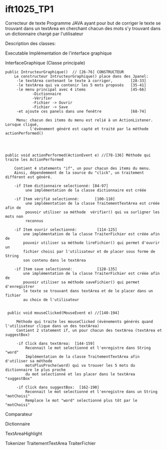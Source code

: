 # ift1025_TP1
Correcteur de texte
    Programme JAVA ayant pour but de corriger le texte se trouvant dans un textArea en 
    cherchant chacun des mots s'y trouvant dans un dictionnaire chargé par l'utilisateur

Description des classes:

Executable
    Implémentation de l'interface graphique


InterfaceGraphique  (Classe principale)

   
    public IntructeurGraphique()  // [26-76] CONSTRUCTEUR
        Le constructeur IntructeurGraphique() place dans des Jpanel: 
         -le textArea contenant le texte à corriger,        [28-33]
         -le textArea qui va contenir les 5 mots proposés   [35-41] 
         -le menu principal avec 4 items                    [45-66]
                -Dictionnaire
                -Vérifier
                -Fichier -> Ouvrir
                -Fichier -> Save
         -et ajoute ces panels dans une fenêtre             [68-74]
         
         Menu: chacun des items du menu est relié à un ActionListener. Lorsque cliqué,
               l'évènement généré est capté et traité par la méthode actionPerformed()
   
    
   
   
    public void actionPerformed(ActionEvent e) //[78-136] Méthode qui traite les ActionPerformed 
       
        Contient 4 statements "if", un pour chacun des items du menu.
        Ainsi, dépendemment de la source du "click", un traitement différent est généré.
        
        -if Item dictionnaire selectionné: [84-97]
             une implémentation de la classe dictionnaire est créée
       
        -if Item vérifié selectionné:       [100-110]
             une implémentation de la classe TraitementTextArea est créée afin de 
             pouvoir utiliser sa méthode  vérifier() qui va surligner les mots non 
             reconnus 
         
        -if Item ouvrir selectionné:         [114-125]
            une implémentation de la classe TraiterFichier est créée afin de
            pouvoir utiliser sa méthode lireFichier() qui permet d'ouvrir un 
            fichier choisi par l'utilisateur et de placer sous forme de String 
            son contenu dans le textArea
            
        -if Item save selectionné:           [128-135]
            une implémentation de la classe TraiterFichier est créée afin de
            pouvoir utiliser sa méthode saveFichier() qui permet d'enregistrer
            le texte se trouvant dans textArea et de le placer dans un fichier
            au choix de l'utilisateur
            
     
     public void mouseClicked(MouseEvent e) //[140-194] 
            
         Méthode qui traite les mouseClicked (évènements générés quand l'utilisateur clique dans un des textArea)
         Contient 2 statement if, un pour chacun des textArea (textArea et suggestBox)
            
         -if Click dans textArea:  [144-159]
             Reconnait le mot selectionné et l'enregistre dans String "word"
             Implémentation de la classe TraitementTextArea afin d'utiliser sa méthode
             motsPlusProche(word) qui va trouver les 5 mots du dictionnaire le plus proche
             du mot selectionné et les placer dans le textArea "suggestBox"
         
         -if Click dans suggestBox:  [162-190]
             Reconnait le mot selectionné et l'enregistre dans un String "motChoisi"
             Remplace le mot "word" selectionné plus tôt par le "motChoisi"
 
             
                   
Comparateur

Dictionnaire

TextAreaHighlight

Tokenizer
TraitementTextArea
TraiterFichier
   
    



